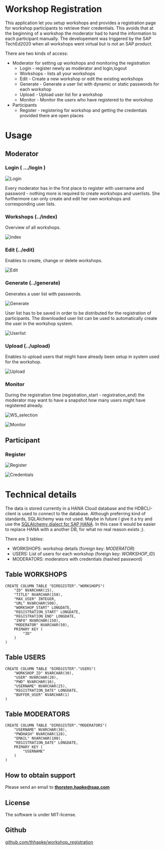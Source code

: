# Workshop Registration

This application let you setup workshops and provides a registration page for workshop participants to retrieve their credentials.
This avoids that at the beginning of a workshop the moderator had to hand the information to each participant manually. The
developement was triggered by the SAP TechEd2020 when all workshops went virtual but is not an SAP product. 

There are two kinds of access:
* Moderator for setting up workshops and monitoring the registration 
    * Login - register newly as moderator and login,logout
    * Workshops - lists all your workshops 
    * Edit - Create a new workshop or edit the existing workshops
    * Generate - Generate a user list with dynamic or static passwords for each workshop
    * Upload - Upload user list for a workshop 
    * Monitor - Monitor the users who have registered to the workshop
* Participants
    * Register - registering for workshop and getting the credentials provided there are open places
    

# Usage

## Moderator

### Login ( .../login )
![Login](./static/login.jpg) 

Every moderator has in the first place to register with username and password - nothing more is required to create workshops
 and userlists. She furthermore can only create and edit her own workshops and corresponding user lists. 

### Workshops (../index)

Overview of all workshops. 

![index](./static/workshops.jpg) 

### Edit (../edit)

Enables to create, change or delete workshops.

![Edit](./static/edit.jpg)

### Generate (../generate)

Generates a user list with passwords.  

![Generate](./static/generate.jpg)

User list has to be saved in order to be distributed for the registration of participants. 
The downloaded user list can be used to automatically create the user in the workshop system. 

![Userlist](./static/userlist.jpg)

### Upload (../upload)

Enables to upload users that might have already been setup in system used for the workshop.

![Upload](./static/upload.jpg)

### Monitor

During the registration time (registration_start - registration_end) the moderator may want to have a snapshot how many 
users might have registered already. 

![WS_selection](./static/ws_selection.jpg)

![Monitor](./static/monitor_details.jpg)

## Participant

### Register

![Register](./static/register.jpg)

![Credentials](./static/credentials.jpg)



# Technical details
The data is stored currently in a HANA Cloud database and the HDBCLI-client is used to connect to the database. Although
preferring kind of standards, SQLAlchemy was not used. Maybe in future I give it a try and use the
[SQLAlchemy dialect for SAP HANA](https://github.com/SAP/sqlalchemy-hana/blob/master). In this case it would be easier to
replace HANA with a another DB, for what no real reason exists ;).

There are 3 tables: 

* WORKSHOPS: workshop details (foreign key: *MODERATOR*)
* USERS: List of users for each workshop (foreign key: *WORKSHOP_ID*)
* MODERATORS: moderators with credentials (hashed password)

## Table WORKSHOPS
```
CREATE COLUMN TABLE "DIREGISTER"."WORKSHOPS"(
	"ID" NVARCHAR(15),
	"TITLE" NVARCHAR(150),
	"MAX_USER" INTEGER,
	"URL" NVARCHAR(500),
	"WORKSHOP_START" LONGDATE,
	"REGISTRATION_START" LONGDATE,
	"REGISTRATION_END" LONGDATE,
	"INFO" NVARCHAR(150),
	"MODERATOR" NVARCHAR(50),
	PRIMARY KEY (
		"ID"
	)
)
```

## Table USERS
```
CREATE COLUMN TABLE "DIREGISTER"."USERS"(
	"WORKSHOP_ID" NVARCHAR(30),
	"USER" NVARCHAR(20),
	"PWD" NVARCHAR(16),
	"USERNAME" NVARCHAR(25),
	"REGISTRATION_DATE" LONGDATE,
	"BUFFER_USER" NVARCHAR(1)
)
```

## Table MODERATORS
```
CREATE COLUMN TABLE "DIREGISTER"."MODERATORS"(
	"USERNAME" NVARCHAR(30),
	"PWDHASH" NVARCHAR(128),
	"EMAIL" NVARCHAR(100),
	"REGISTRATION_DATE" LONGDATE,
	PRIMARY KEY (
		"USERNAME"
	)
)
```

## How to obtain support

Please send an email to **thorsten.hapke@sap.com**

## License

The software is under MIT-license. 

## Github

[github.com/thhapke/workshop_registration](https://github.com/thhapke/workshop_registration)